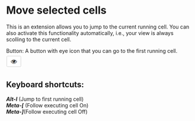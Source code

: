 # Move selected cells

This is an extension allows you to jump to the current running cell. You can also activate this functionality automatically, i.e., your view is always scolling to the current cell.

Button: A button with eye icon that you can go to the first running cell.  
![button](eye.png)

## Keyboard shortcuts:   
__*Alt-I*__ (Jump to first running cell)  
__*Meta-[*__ (Follow executing cell On)  
__*Meta-]*__(Follow executing cell Off)  
